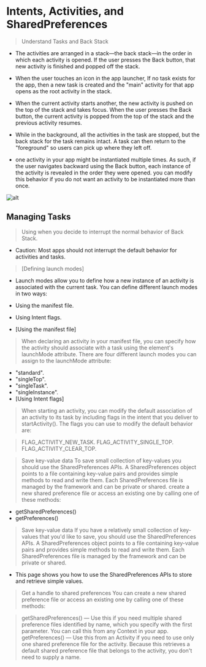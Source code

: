 # Intents, Activities, and SharedPreferences
> Understand Tasks and Back Stack
* The activities are arranged in a stack—the back stack—in the order in which each activity is opened. If the user presses the Back button, that new activity is finished and popped off the stack.

* When the user touches an icon in the app launcher, If no task exists for the app, then a new task is created and the "main" activity for that app opens as the root activity in the stack.

* When the current activity starts another, the new activity is pushed on the top of the stack and takes focus. When the user presses the Back button, the current activity is popped from the top of the stack and the previous activity resumes.

* While in the background, all the activities in the task are stopped, but the back stack for the task remains intact. A task can then return to the "foreground" so users can pick up where they left off.

* one activity in your app might be instantiated multiple times. As such, if the user navigates backward using the Back button, each instance of the activity is revealed in the order they were opened. you can modify this behavior if you do not want an activity to be instantiated more than once.



![alt](https://developer.android.com/images/fundamentals/diagram_backstack.png)


## Managing Tasks
> Using when you decide to interrupt the normal behavior of Back Stack.

* Caution: Most apps should not interrupt the default behavior for activities and tasks.

> [Defining launch modes]

* Launch modes allow you to define how a new instance of an activity is associated with the current task. You can define different launch modes in two ways:

* Using the manifest file.
* Using Intent flags.
* [Using the manifest file]

> When declaring an activity in your manifest file, you can specify how the activity should associate with a task using the <activity> element's launchMode attribute. There are four different launch modes you can assign to the launchMode attribute:

* "standard".
* "singleTop".
* "singleTask".
* "singleInstance".
* [Using Intent flags]

> When starting an activity, you can modify the default association of an activity to its task by including flags in the intent that you deliver to startActivity(). The flags you can use to modify the default behavior are:

> FLAG_ACTIVITY_NEW_TASK.
> FLAG_ACTIVITY_SINGLE_TOP.
> FLAG_ACTIVITY_CLEAR_TOP.


> Save key-value data
> To save small collection of key-values you should use the SharedPreferences APIs. A SharedPreferences object points to a file containing key-value pairs and provides simple methods to read and write them. Each SharedPreferences file is managed by the framework and can be private or shared. create a new shared preference file or access an existing one by calling one of these methods:

* getSharedPreferences()
* getPreferences()




>  Save key-value data 
> If you have a relatively small collection of key-values that you'd like to save, you should use the SharedPreferences APIs. A SharedPreferences object points to a file containing key-value pairs and provides simple methods to read and write them. Each SharedPreferences file is managed by the framework and can be private or shared.

* This page shows you how to use the SharedPreferences APIs to store and retrieve simple values.


> Get a handle to shared preferences
You can create a new shared preference file or access an existing one by calling one of these methods:

> getSharedPreferences() — Use this if you need multiple shared preference files identified by name, which you specify with the first parameter. You can call this from any Context in your app.
getPreferences() — Use this from an Activity if you need to use only one shared preference file for the activity. Because this retrieves a default shared preference file that belongs to the activity, you don't need to supply a name.